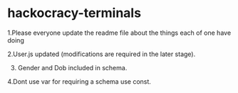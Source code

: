 # hackocracy-terminals
1.Please everyone update the readme file about the things each of one have doing

2.User.js updated (modifications are required in the later stage).

3. Gender and Dob included in schema.

4.Dont use var for requiring a schema use const.
